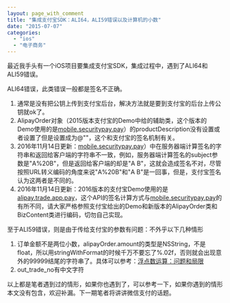```yaml
---
layout: page_with_comment
title: "集成支付宝SDK：ALI64，ALI59错误以及计算机的小数"
date: "2015-07-07"
categories: 
  - "ios"
  - "电子商务"
---
```


最近我手头有一个iOS项目要集成支付宝SDK，集成过程中，遇到了ALI64和ALI59错误。

ALI64错误，此类错误一般都是签名不正确。

1. 通常是没有把公钥上传到支付宝后台，解决方法就是要到支付宝的后台上传公钥就ok了。
2. AlipayOrder对象（2015版本支付宝的Demo中给的辅助类，这个版本的Demo使用的是[mobile.securitypay.pay](https://doc.open.alipay.com/doc2/detail?treeId=59&articleId=103927&docType=1)）的productDescription没有设置或者设置了但是设置成为@""，这个和支付宝的签名机制有关。
3. 2016年11月14日更新：[mobile.securitypay.pay](https://doc.open.alipay.com/doc2/detail?treeId=59&articleId=103927&docType=1)）中在服务器端计算签名的字符串和返回给客户端的字符串不一致，例如，服务器端计算签名的subject参数是"A%20B"，但是返回给客户端的却是"A B"，这就会造成签名不对，尽管按照URL转义编码的角度来说"A%20B"和"A B"是一回事，但是，支付宝签名认为这两者是不同的。
4. 2016年11月14日更新：2016版本的支付宝Demo使用的是[alipay.trade.app.pay](https://doc.open.alipay.com/docs/api.htm?spm=a219a.7395905.0.0.inpC4o&docType=4&apiId=850)，这个API的签名计算方式与[mobile.securitypay.pay](https://doc.open.alipay.com/doc2/detail?treeId=59&articleId=103927&docType=1)的有所不同，请大家严格参照支付宝给出的Demo和新版本的AlipayOrder类和BizContent类进行编码，切勿自己实现。

至于ALI59错误，则是由于传给支付宝的参数有问题：不外乎以下几种情形

1. 订单金额不是两位小数，alipayOrder.amount的类型是NSString，不是float，所以用stringWithFormat的时候千万不要忘了%.02f，否则就会出现意外的99999结尾的字符串了。具体可以参考：[浮点数运算：问题和局限](http://python.usyiyi.cn/python_343/tutorial/floatingpoint.html) 
2. out\_trade\_no有中文字符

以上都是笔者遇到过的情形，如果你也遇到了，可以参考一下，如果你遇到的情形本文没有包含，欢迎补漏。下一期笔者将讲讲微信支付的话题。
